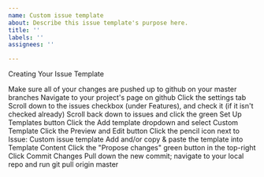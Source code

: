 ```yaml
---
name: Custom issue template
about: Describe this issue template's purpose here.
title: ''
labels: ''
assignees: ''

---
```


Creating Your Issue Template

Make sure all of your changes are pushed up to github on your master branches
Navigate to your project's page on github
Click the settings tab
Scroll down to the issues checkbox (under Features), and check it (if it isn't checked already)
Scroll back down to issues and click the green Set Up Templates button
Click the Add template dropdown and select Custom Template
Click the Preview and Edit button
Click the pencil icon next to Issue: Custom issue template
Add and/or copy & paste the template into Template Content
Click the "Propose changes" green button in the top-right
Click Commit Changes
Pull down the new commit; navigate to your local repo and run
git pull origin master
